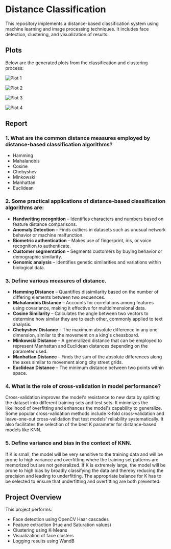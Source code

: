 # Distance Classification  

This repository implements a distance-based classification system using machine learning and image processing techniques. It includes face detection, clustering, and visualization of results.  


## Plots  

Below are the generated plots from the classification and clustering process:  

![Plot 1](https://i.imgur.com/P7U8fQQ.png)  

![Plot 2](https://imgur.com/a/15rQKa5)  

![Plot 3](https://imgur.com/a/4VSDsc2)  

![Plot 4](https://imgur.com/a/EXcjtdo)  


## Report

### 1. What are the common distance measures employed by distance-based classification algorithms?

- Hamming  
- Mahalanobis  
- Cosine  
- Chebyshev  
- Minkowski  
- Manhattan  
- Euclidean  

### 2. Some practical applications of distance-based classification algorithms are:

- **Handwriting recognition** – Identifies characters and numbers based on feature distance comparisons.  
- **Anomaly Detection** – Finds outliers in datasets such as unusual network behavior or machine malfunction.  
- **Biometric authentication** – Makes use of fingerprint, iris, or voice recognition to authenticate.  
- **Customer segmentation** – Segments customers by buying behavior or demographic similarity.  
- **Genomic analysis** – Identifies genetic similarities and variations within biological data.  

### 3. Define various measures of distance.

- **Hamming Distance** – Quantifies dissimilarity based on the number of differing elements between two sequences.  
- **Mahalanobis Distance** – Accounts for correlations among features using covariance, making it effective for multidimensional data.  
- **Cosine Similarity** – Calculates the angle between two vectors to determine how similar they are to each other, commonly applied to text analysis.  
- **Chebyshev Distance** – The maximum absolute difference in any one dimension, similar to the movement on a king's chessboard.  
- **Minkowski Distance** – A generalized distance that can be employed to represent Manhattan and Euclidean distances depending on the parameter used.  
- **Manhattan Distance** – Finds the sum of the absolute differences along the axes similar to movement along city street grids.  
- **Euclidean Distance** – The minimum distance between two points within space.  

### 4. What is the role of cross-validation in model performance?

Cross-validation improves the model's resistance to new data by splitting the dataset into different training sets and test sets. It minimizes the likelihood of overfitting and enhances the model's capability to generalize. Some popular cross-validation methods include K-fold cross-validation and leave-one-out cross-validation that test models' reliability systematically. It also facilitates the selection of the best K parameter for distance-based models like KNN.  

### 5. Define variance and bias in the context of KNN.  

If K is small, the model will be very sensitive to the training data and will be prone to high variance and overfitting where the training set patterns are memorized but are not generalized. If K is extremely large, the model will be prone to high bias by broadly classifying the data and thereby reducing the precision and leading to underfitting. The appropriate balance for K has to be selected to ensure that underfitting and overfitting are both prevented.

## Project Overview  

This project performs:  
- Face detection using OpenCV Haar cascades  
- Feature extraction (Hue and Saturation values)  
- Clustering using K-Means  
- Visualization of face clusters  
- Logging results using WandB  
 

